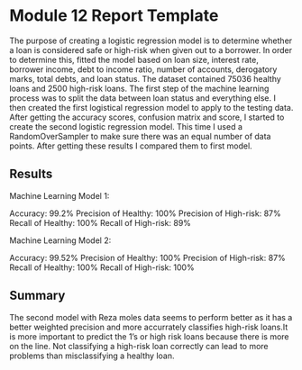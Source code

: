 # Module 12 Report Template

The purpose of creating a logistic regression model is to determine whether a loan is considered safe or high-risk when given out to a borrower. In order to determine this, fitted the model based on loan size, interest rate, borrower income, debt to income ratio, number of accounts, derogatory marks, total debts, and loan status. The dataset contained 75036 healthy loans and 2500 high-risk loans.
The first step of the machine learning process was to split the data between loan status and everything else. I then created the first logistical regression model to apply to the testing data. After getting the accuracy scores, confusion matrix and score, I started to create the second logistic regression model. This time I used a RandomOverSampler to make sure there was an equal number of data points. After getting these results I compared them to first model.

## Results

Machine Learning Model 1:

Accuracy: 99.2%
Precision of Healthy: 100% 
Precision of High-risk: 87%
Recall of Healthy: 100%
Recall of High-risk: 89%

Machine Learning Model 2:

Accuracy: 99.52%
Precision of Healthy: 100% 
Precision of High-risk: 87%
Recall of Healthy: 100%
Recall of High-risk: 100%

## Summary

The second model with Reza moles data seems to perform better as it has a better weighted precision and more accurrately classifies high-risk loans.It is more important to predict the 1’s or high risk loans because there is more on the line. Not classifying a high-risk loan correctly can lead to more problems than misclassifying a healthy loan.
